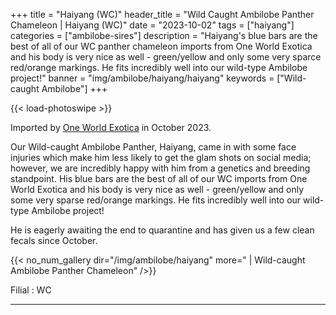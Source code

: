 +++
title = "Haiyang (WC)"
header_title = "Wild Caught Ambilobe Panther Chameleon | Haiyang (WC)"
date = "2023-10-02"
tags = ["haiyang"]
categories = ["ambilobe-sires"]
description = "Haiyang's blue bars are the best of all of our WC panther chameleon imports from One World Exotica and his body is very nice as well - green/yellow and only some very sparce red/orange markings. He fits incredibly well into our wild-type Ambilobe project!"
banner = "img/ambilobe/haiyang/haiyang"
keywords = ["Wild-caught Ambilobe"]
+++

{{< load-photoswipe >}}

Imported by [One World Exotica](https://www.instagram.com/oneworldexotica/) in October 2023.

Our Wild-caught Ambilobe Panther, Haiyang, came in with some face injuries which make him less likely to get the glam shots on social media; however, we are incredibly happy with him from a genetics and breeding standpoint. His blue bars are the best of all of our WC imports from One World Exotica and his body is very nice as well - green/yellow and only some very sparse red/orange markings. He fits incredibly well into our wild-type Ambilobe project!

He is eagerly awaiting the end to quarantine and has given us a few clean fecals since October.

{{< no_num_gallery dir="/img/ambilobe/haiyang" more=" | Wild-caught Ambilobe Panther Chameleon" />}}

Filial
: WC

---